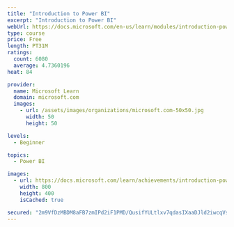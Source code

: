 ```yaml
---
title: "Introduction to Power BI"
excerpt: "Introduction to Power BI"
webUrl: https://docs.microsoft.com/en-us/learn/modules/introduction-power-bi/
type: course
price: Free
length: PT31M
ratings:
  count: 6080
  average: 4.7360196
heat: 84

provider:
  name: Microsoft Learn
  domain: microsoft.com
  images:
    - url: /assets/images/organizations/microsoft.com-50x50.jpg
      width: 50
      height: 50

levels:
  - Beginner

topics:
  - Power BI

images:
  - url: https://docs.microsoft.com/learn/achievements/introduction-power-bi-social.png
    width: 800
    height: 400
    isCached: true

secured: "2m9VfDzMBDM8aFB7zmIPd2iF1PMD/QusifYULtlxv7qdasIXaaDJld2iwcqVsBY/XkCDL2vCkjhIMOqv3XU8l4pFVZAhIDU05EE2wEnGJl0DIp7KJNzn0FXJ2hi3TAvO6sqYUW3dXm2+fFU/KDwefThwMobutONl4Z2rjP/z88u2NRBaWOLsyTgew377QmkoMI0XJUlNb6lteQ9Du41gnQHtrA7nUPrAXVSGriJPf5mNtaYOYAUqMTL63z10YZvST9kNeJi/sAZBeVVx29rvIIrM1hHlMkrjYWgSHCn0dffDPoin+jLZw90+m8WlIhEjUIMYdpvUdPUIPojalF2HpFAWjttuHqGcwxkyU0FgUBnq002fLAABwOfkcMe5kFBrVgCPkqlTgdIS/z/vqAynECoJcBlVdhuCkVO27vK1Bs8=;9O6+i3wYU4rzAw3soLyNag=="
---
```


